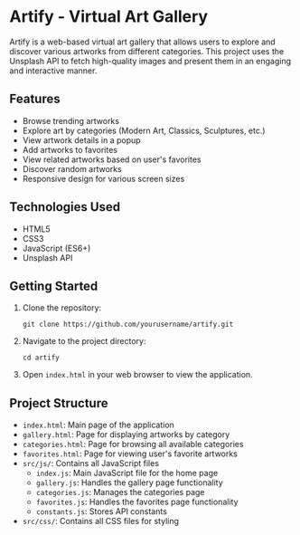 # Artify - Virtual Art Gallery

Artify is a web-based virtual art gallery that allows users to explore and discover various artworks from different categories. This project uses the Unsplash API to fetch high-quality images and present them in an engaging and interactive manner.

## Features

- Browse trending artworks
- Explore art by categories (Modern Art, Classics, Sculptures, etc.)
- View artwork details in a popup
- Add artworks to favorites
- View related artworks based on user's favorites
- Discover random artworks
- Responsive design for various screen sizes

## Technologies Used

- HTML5
- CSS3
- JavaScript (ES6+)
- Unsplash API

## Getting Started

1. Clone the repository:

   ```
   git clone https://github.com/yourusername/artify.git
   ```

2. Navigate to the project directory:

   ```
   cd artify
   ```

3. Open `index.html` in your web browser to view the application.

## Project Structure

- `index.html`: Main page of the application
- `gallery.html`: Page for displaying artworks by category
- `categories.html`: Page for browsing all available categories
- `favorites.html`: Page for viewing user's favorite artworks
- `src/js/`: Contains all JavaScript files
  - `index.js`: Main JavaScript file for the home page
  - `gallery.js`: Handles the gallery page functionality
  - `categories.js`: Manages the categories page
  - `favorites.js`: Handles the favorites page functionality
  - `constants.js`: Stores API constants
- `src/css/`: Contains all CSS files for styling
